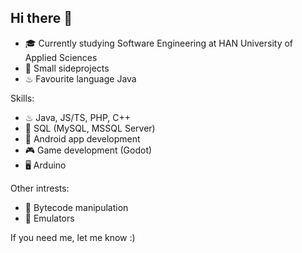 ## Hi there 👋

- 🎓 Currently studying Software Engineering at HAN University of Applied Sciences
- 🔭 Small sideprojects
- ♨ Favourite language Java

Skills:
- ♨ Java, JS/TS, PHP, C++
- 📜 SQL (MySQL, MSSQL Server)
- 🤖 Android app development
- 🎮 Game development (Godot)
- 🖥 Arduino

Other intrests:
- 🔢 Bytecode manipulation
- 💾 Emulators


If you need me, let me know :)

<!--
**harmvdhorst/harmvdhorst** is a ✨ _special_ ✨ repository because its `README.md` (this file) appears on your GitHub profile.

Here are some ideas to get you started:

- 🔭 I’m currently working on ...
- 🌱 I’m currently learning ...
- 👯 I’m looking to collaborate on ...
- 🤔 I’m looking for help with ...
- 💬 Ask me about ...
- 📫 How to reach me: ...
- 😄 Pronouns: ...
- ⚡ Fun fact: ...
-->
